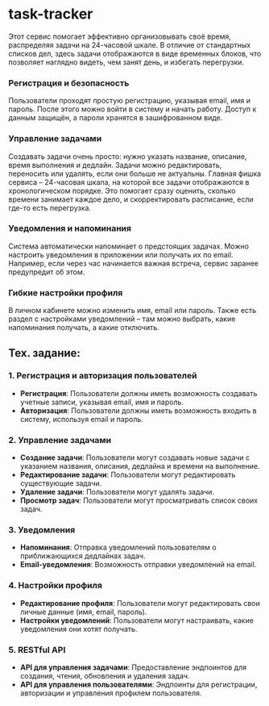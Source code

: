 # task-tracker

Этот сервис помогает эффективно организовывать своё время, распределяя задачи на 24-часовой шкале. В отличие от стандартных списков дел, здесь задачи отображаются в виде временных блоков, что позволяет наглядно видеть, чем занят день, и избегать перегрузки.  

### Регистрация и безопасность  

Пользователи проходят простую регистрацию, указывая email, имя и пароль. После этого можно войти в систему и начать работу. Доступ к данным защищён, а пароли хранятся в зашифрованном виде.  

### Управление задачами  

Создавать задачи очень просто: нужно указать название, описание, время выполнения и дедлайн. Задачи можно редактировать, переносить или удалять, если они больше не актуальны. Главная фишка сервиса – 24-часовая шкала, на которой все задачи отображаются в хронологическом порядке. Это помогает сразу оценить, сколько времени занимает каждое дело, и скорректировать расписание, если где-то есть перегрузка.  

### Уведомления и напоминания  

Система автоматически напоминает о предстоящих задачах. Можно настроить уведомления в приложении или получать их по email. Например, если через час начинается важная встреча, сервис заранее предупредит об этом.  

### Гибкие настройки профиля  

В личном кабинете можно изменить имя, email или пароль. Также есть раздел с настройками уведомлений – там можно выбрать, какие напоминания получать, а какие отключить.  


## Тех. задание:

### 1. Регистрация и авторизация пользователей

- **Регистрация**: Пользователи должны иметь возможность создавать учетные записи, указывая email, имя и пароль.
- **Авторизация**: Пользователи должны иметь возможность входить в систему, используя email и пароль.

### 2. Управление задачами

- **Создание задачи**: Пользователи могут создавать новые задачи с указанием названия, описания, дедлайна и времени на выполнение.
- **Редактирование задачи**: Пользователи могут редактировать существующие задачи.
- **Удаление задачи**: Пользователи могут удалять задачи.
- **Просмотр задач**: Пользователи могут просматривать список своих задач.

### 3. Уведомления

- **Напоминания**: Отправка уведомлений пользователям о приближающихся дедлайнах задач.
- **Email-уведомления**: Возможность отправки уведомлений на email.

### 4. Настройки профиля

- **Редактирование профиля**: Пользователи могут редактировать свои личные данные (имя, email, пароль).
- **Настройки уведомлений**: Пользователи могут настраивать, какие уведомления они хотят получать.

### 5. RESTful API

- **API для управления задачами**: Предоставление эндпоинтов для создания, чтения, обновления и удаления задач.
- **API для управления пользователями**: Эндпоинты для регистрации, авторизации и управления профилем пользователя.

